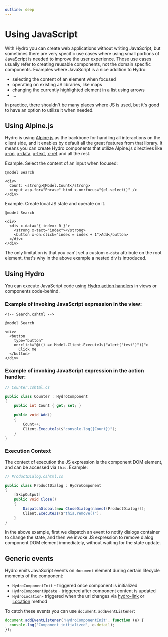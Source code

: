 ```yaml
---
outline: deep
---
```


# Using JavaScript

With Hydro you can create web applications without writing JavaScript, but
sometimes there are very specific use cases where using small portions of JavaScript is needed to improve
the user experience. Those use cases usually refer to creating reusable components, not the domain specific components. Examples where JavaScript is a nice addition to Hydro:
- selecting the content of an element when focused
- operating on existing JS libraries, like maps
- changing the currently highlighted element in a list using arrows
- ...

In practice, there shouldn't be many places where JS is used, but it's good to have
an option to utilize it when needed.

## Using Alpine.js

Hydro is using [Alpine.js](https://alpinejs.dev/) as the backbone for handling all interactions on the client side,
and it enables by default all the great features from that library. It means you can create
Hydro components that utilize Alpine.js directives like [x-on](https://alpinejs.dev/directives/on), [x-data](https://alpinejs.dev/directives/data), [x-text](https://alpinejs.dev/directives/text), [x-ref](https://alpinejs.dev/directives/ref) and all the rest.

Example. Select the content of an input when focused:
```razor
@model Search

<div>
  Count: <strong>@Model.Count</strong>
  <input asp-for="Phrase" bind x-on:focus="$el.select()" />
</div>
```

Example. Create local JS state and operate on it.
```razor
@model Search

<div>
  <div x-data="{ index: 0 }">
    <strong x-text="index"></strong>
    <button x-on:click="index = index + 1">Add</button>
  </div>
</div>
```

The only limitation is that you can't set a custom `x-data` attribute on the root element, that's why in the above example a nested div is introduced.

## Using Hydro

You can execute JavaScript code using [Hydro action handlers](/features/actions) in views or components code-behind.

### Example of invoking JavaScript expression in the view:

```razor
<!-- Search.cshtml -->

@model Search

<div>
  <button
    type="button"
    on:click="@(() => Model.Client.ExecuteJs("alert('test')"))">
      Click me
  </button>
</div>
```

### Example of invoking JavaScript expression in the action handler:

```c#
// Counter.cshtml.cs

public class Counter : HydroComponent
{
    public int Count { get; set; }
    
    public void Add()
    {
        Count++;
        Client.ExecuteJs($"console.log({Count})");
    }
}
```

### Execution Context

The context of execution the JS expression is the component DOM element, and can be accessed via `this`. Example:

```c#
// ProductDialog.cshtml.cs

public class ProductDialog : HydroComponent
{
    [SkipOutput]
    public void Close()
    {
        DispatchGlobal(new CloseDialog(nameof(ProductDialog)));
        Client.ExecuteJs($"this.remove()");
    }
}
```

In the above example, first we dispatch an event to notify dialogs container to change the state, and then we invoke JS expression
to remove dialog component DOM element immediately, without waiting for the state update.

## Generic events

Hydro emits JavaScript events on `document` element during certain lifecycle moments of the component:
- `HydroComponentInit` - triggered once component is initialized
- `HydroComponentUpdate` - triggered after component content is updated
- `HydroLocation`- triggered when the url changes via [hydro-link](navigation.html#navigation-via-links) or [Location](navigation.html#navigation-initiated-in-components-without-page-reload) method

To catch these events you can use `document.addEventListener`:

```js
document.addEventListener('HydroComponentInit', function (e) {
  console.log('Component initialized', e.detail);
});
```